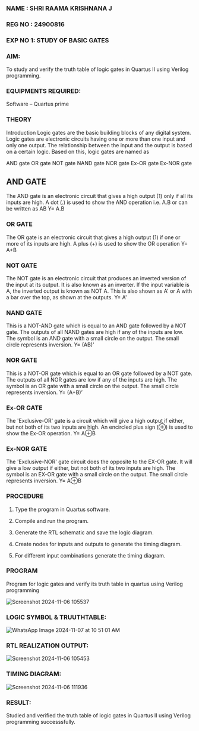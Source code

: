 ### NAME : SHRI RAAMA KRISHNANA J ###
### REG NO : 24900816
### EXP NO 1: STUDY OF BASIC GATES

### AIM: 

To study and verify the truth table of logic gates in Quartus II using Verilog programming.

### EQUIPMENTS REQUIRED:

Software – Quartus prime 

### THEORY

Introduction Logic gates are the basic building blocks of any digital system. Logic gates are electronic circuits having one or more than one input and only one output. The relationship between the input and the output is based on a certain logic. Based on this, logic gates are named as

AND gate OR gate NOT gate NAND gate NOR gate Ex-OR gate Ex-NOR gate

## AND GATE

The AND gate is an electronic circuit that gives a high output (1) only if all its inputs are high. A dot (.) is used to show the AND operation i.e. A.B or can be written as AB
Y= A.B

### OR GATE

The OR gate is an electronic circuit that gives a high output (1) if one or more of its inputs are high. A plus (+) is used to show the OR operation
Y= A+B

### NOT GATE

The NOT gate is an electronic circuit that produces an inverted version of the input at its output. It is also known as an inverter. If the input variable is A, the inverted output is known as NOT A. This is also shown as A' or A with a bar over the top, as shown at the outputs.
Y= A'

### NAND GATE

This is a NOT-AND gate which is equal to an AND gate followed by a NOT gate. The outputs of all NAND gates are high if any of the inputs are low. The symbol is an AND gate with a small circle on the output. The small circle represents inversion.
Y= (AB)’

### NOR GATE

This is a NOT-OR gate which is equal to an OR gate followed by a NOT gate. The outputs of all NOR gates are low if any of the inputs are high. The symbol is an OR gate with a small circle on the output. The small circle represents inversion.
Y= (A+B)’

### Ex-OR GATE

The 'Exclusive-OR' gate is a circuit which will give a high output if either, but not both of its two inputs are high. An encircled plus sign (⊕) is used to show the Ex-OR operation.
Y= A⊕B

### Ex-NOR GATE

The 'Exclusive-NOR' gate circuit does the opposite to the EX-OR gate. It will give a low output if either, but not both of its two inputs are high. The symbol is an EX-OR gate with a small circle on the output. The small circle represents inversion.
Y= A⊕B

### PROCEDURE 

1.	Type the program in Quartus software.

2.	Compile and run the program.

3.	Generate the RTL schematic and save the logic diagram.

4.	Create nodes for inputs and outputs to generate the timing diagram.

5.	For different input combinations generate the timing diagram.


### PROGRAM

Program for logic gates and verify its truth table in quartus using Verilog programming

  ![Screenshot 2024-11-06 105537](https://github.com/user-attachments/assets/f846454c-901d-41a2-8dec-e7ddf097fa05)

 
### LOGIC SYMBOL & TRUUTHTABLE:

![WhatsApp Image 2024-11-07 at 10 51 01 AM](https://github.com/user-attachments/assets/1b047e61-e5a4-4354-adc2-4c1e4efe8c23)

### RTL REALIZATION OUTPUT:
![Screenshot 2024-11-06 105453](https://github.com/user-attachments/assets/51957d16-4602-4ec8-bdc7-aa2c798afb29)

### TIMING DIAGRAM:
![Screenshot 2024-11-06 111936](https://github.com/user-attachments/assets/56ce68b8-2752-447c-88f0-15d9274e2e66)

### RESULT:
Studied and verified the truth table of logic gates in Quartus II using Verilog programming successsfully.



